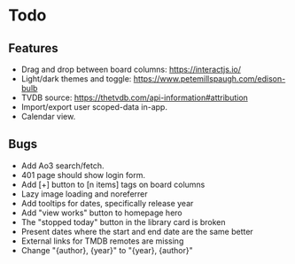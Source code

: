 Todo
====

Features
--------

- Drag and drop between board columns: https://interactjs.io/
- Light/dark themes and toggle: https://www.petemillspaugh.com/edison-bulb
- TVDB source: https://thetvdb.com/api-information#attribution
- Import/export user scoped-data in-app.
- Calendar view.

Bugs
----

* Add Ao3 search/fetch.
* 401 page should show login form.
* Add [+] button to [n items] tags on board columns
* Lazy image loading and noreferrer
* Add tooltips for dates, specifically release year
* Add "view works" button to homepage hero
* The "stopped today" button in the library card is broken
* Present dates where the start and end date are the same better
* External links for TMDB remotes are missing
* Change "{author}, {year}" to "{year}, {author}"
